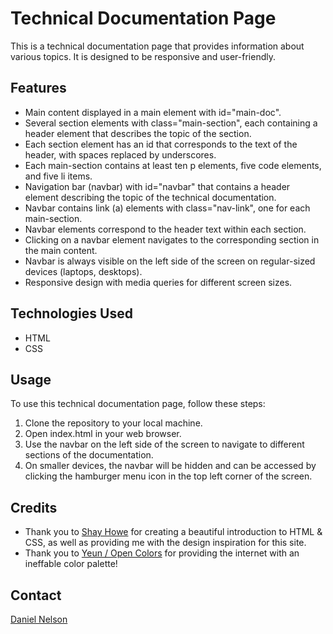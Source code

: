 # Technical Documentation Page

This is a technical documentation page that provides information about various topics. It is designed to be responsive and user-friendly.

## Features

- Main content displayed in a main element with id="main-doc".
- Several section elements with class="main-section", each containing a header element that describes the topic of the section.
- Each section element has an id that corresponds to the text of the header, with spaces replaced by underscores.
- Each main-section contains at least ten p elements, five code elements, and five li items.
- Navigation bar (navbar) with id="navbar" that contains a header element describing the topic of the technical documentation.
- Navbar contains link (a) elements with class="nav-link", one for each main-section.
- Navbar elements correspond to the header text within each section.
- Clicking on a navbar element navigates to the corresponding section in the main content.
- Navbar is always visible on the left side of the screen on regular-sized devices (laptops, desktops).
- Responsive design with media queries for different screen sizes.

## Technologies Used

- HTML
- CSS

## Usage

To use this technical documentation page, follow these steps:

1. Clone the repository to your local machine.
2. Open index.html in your web browser.
3. Use the navbar on the left side of the screen to navigate to different sections of the documentation.
4. On smaller devices, the navbar will be hidden and can be accessed by clicking the hamburger menu icon in the top left corner of the screen.

## Credits

- Thank you to [Shay Howe](https://learn.shayhowe.com/html-css/building-your-first-web-page/) for creating a beautiful introduction to HTML & CSS, as well as providing me with the design inspiration for this site.
- Thank you to [Yeun / Open Colors](https://yeun.github.io/open-color/) for providing the internet with an ineffable color palette!

## Contact

[Daniel Nelson](https://www.linkedin.com/in/daniel-nelson-9151a6212/)
